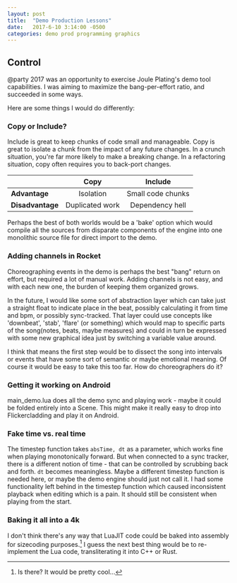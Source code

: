 ```yaml
---
layout: post
title:  "Demo Production Lessons"
date:   2017-6-10 3:14:00 -0500
categories: demo prod programming graphics
---
```



## Control

@party 2017 was an opportunity to exercise Joule Plating's demo tool capabilities. I was aiming to maximize the bang-per-effort ratio, and succeeded in some ways.

Here are some things I would do differently:

### Copy or Include?

Include is great to keep chunks of code small and manageable. Copy is great to isolate a chunk from the impact of any future changes. In a crunch situation, you're far more likely to make a breaking change. In a refactoring situation, copy often requires you to back-port changes.

|                   | Copy               | Include           |
| ----------------- |:------------------:|:-----------------:|
| **Advantage**     | Isolation          | Small code chunks |
| **Disadvantage**  | Duplicated work    | Dependency hell   |


Perhaps the best of both worlds would be a 'bake' option which would compile all the sources from disparate components of the engine into one monolithic source file for direct import to the demo.


### Adding channels in Rocket

Choreographing events in the demo is perhaps the best "bang" return on effort, but required a lot of manual work. Adding channels is not easy, and with each new one, the burden of keeping them organized grows.

In the future, I would like some sort of abstraction layer which can take just a straight float to indicate place in the beat, possibly calculating it from time and bpm, or possibly sync-tracked. That layer could use concepts like 'downbeat', 'stab', 'flare' (or something) which would map to specific parts of the song(notes, beats, maybe measures) and could in turn be expressed with some new graphical idea just by switching a variable value around.

I think that means the first step would be to dissect the song into intervals or events that have some sort of semantic or maybe emotional meaning. Of course it would be easy to take this too far. How do choreographers do it?


### Getting it working on Android

main_demo.lua does all the demo sync and playing work - maybe it could be folded entirely into a Scene. This might make it really easy to drop into Flickercladding and play it on Android.


### Fake time vs. real time

The timestep function takes `absTime, dt` as a parameter, which works fine when playing monotonically forward. But when connected to a sync tracker, there is a different notion of time - that can be controlled by scrubbing back and forth. `dt` becomes meaningless. Maybe a different timestep function is needed here, or maybe the demo engine should just not call it. I had some functionality left behind in the timestep function which caused inconsistent playback when editing which is a pain. It should still be consistent when playing from the start.


### Baking it all into a 4k

I don't think there's any way that LuaJIT code could be baked into assembly for sizecoding purposes.[^1] I guess the next best thing would be to re-implement the Lua code, transliterating it into C++ or Rust.

[^1]: Is there? It would be pretty cool...
